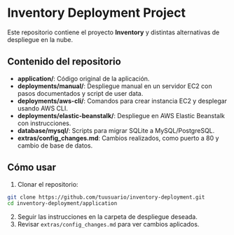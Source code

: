 # Inventory Deployment Project

Este repositorio contiene el proyecto **Inventory** y distintas alternativas de despliegue en la nube.

## Contenido del repositorio

- **application/**: Código original de la aplicación.
- **deployments/manual/**: Despliegue manual en un servidor EC2 con pasos documentados y script de user data.
- **deployments/aws-cli/**: Comandos para crear instancia EC2 y desplegar usando AWS CLI.
- **deployments/elastic-beanstalk/**: Despliegue en AWS Elastic Beanstalk con instrucciones.
- **database/mysql/**: Scripts para migrar SQLite a MySQL/PostgreSQL.
- **extras/config_changes.md**: Cambios realizados, como puerto a 80 y cambio de base de datos.

## Cómo usar

1. Clonar el repositorio:
```bash
git clone https://github.com/tuusuario/inventory-deployment.git
cd inventory-deployment/application
```
2. Seguir las instrucciones en la carpeta de despliegue deseada.
3. Revisar `extras/config_changes.md` para ver cambios aplicados.
